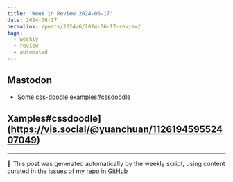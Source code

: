 ```yaml
---
title: 'Week in Review 2024-06-17'
date: 2024-06-17
permalink: /posts/2024/6/2024-06-17-review/
tags:
  - weekly
  - review
  - automated
---
```

## Mastodon
-  [Some css-doodle examples#cssdoodle](https://vis.social/@yuanchuan/112619459552407049)

## Xamples#cssdoodle](https://vis.social/@yuanchuan/112619459552407049)

***
🤖 This post was generated automatically by the weekly script, using content curated in the [issues](https://github.com/nateraluis/nateraluis.github.io/issues) of my [repo](https://github.com/nateraluis/nateraluis.github.io/) in [GitHub](https://github.com/nateraluis)
